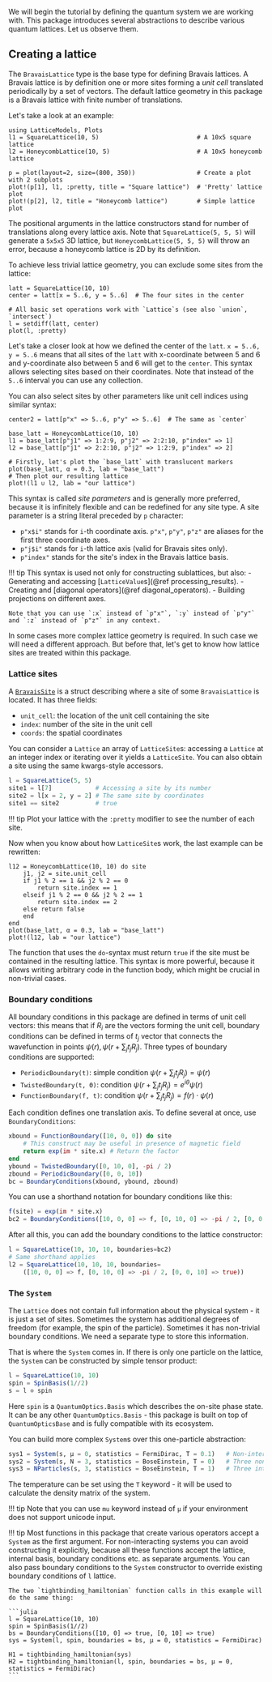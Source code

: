 We will begin the tutorial by defining the quantum system we are working with. This package introduces several abstractions to describe various quantum lattices. Let us observe them.

## Creating a lattice

The `BravaisLattice` type is the base type for defining Bravais lattices. A Bravais lattice is by definition one or more sites forming a *unit cell* translated periodically by a set of vectors. The default lattice geometry in this package is a Bravais lattice with finite number of translations.

Let's take a look at an example:

```@example env
using LatticeModels, Plots
l1 = SquareLattice(10, 5)                           # A 10x5 square lattice
l2 = HoneycombLattice(10, 5)                        # A 10x5 honeycomb lattice

p = plot(layout=2, size=(800, 350))                 # Create a plot with 2 subplots
plot!(p[1], l1, :pretty, title = "Square lattice")  # 'Pretty' lattice plot
plot!(p[2], l2, title = "Honeycomb lattice")        # Simple lattice plot
```

The positional arguments in the lattice constructors stand for number of translations along every lattice axis.
Note that `SquareLattice(5, 5, 5)` will generate a `5x5x5` 3D lattice, but `HoneycombLattice(5, 5, 5)` will throw an error, because a honeycomb lattice is 2D by its definition.

To achieve less trivial lattice geometry, you can exclude some sites from the lattice:
```@example env
latt = SquareLattice(10, 10)
center = latt[x = 5..6, y = 5..6]  # The four sites in the center

# All basic set operations work with `Lattice`s (see also `union`, `intersect`)
l = setdiff(latt, center) 
plot(l, :pretty)
```

Let's take a closer look at how we defined the center of the `latt`. `x = 5..6, y = 5..6` means that all 
sites of the `latt` with x-coordinate between 5 and 6 and y-coordinate also between 5 and 6 will get to the
`center`. This syntax allows selecting sites based on their coordinates. Note that instead of the `5..6` interval you can use any collection. 

You can also select sites by other parameters like unit cell indices using similar syntax:

```@example env
center2 = latt[p"x" => 5..6, p"y" => 5..6]  # The same as `center`

base_latt = HoneycombLattice(10, 10)
l1 = base_latt[p"j1" => 1:2:9, p"j2" => 2:2:10, p"index" => 1]
l2 = base_latt[p"j1" => 2:2:10, p"j2" => 1:2:9, p"index" => 2]

# Firstly, let's plot the `base_latt` with translucent markers
plot(base_latt, α = 0.3, lab = "base_latt")
# Then plot our resulting lattice
plot!(l1 ∪ l2, lab = "our lattice")
```

This syntax is called _site parameters_ and is generally more preferred, because it is infinitely flexible and can be redefined for any site type. A site parameter is a string literal preceded by `p` character:

- `p"x$i"` stands for `i`-th coordinate axis. `p"x"`, `p"y"`, `p"z"` are aliases for the first three coordinate axes.
- `p"j$i"` stands for `i`-th lattice axis (valid for Bravais sites only).
- `p"index"` stands for the site's index in the Bravais lattice basis.

!!! tip
    This syntax is used not only for constructing sublattices, but also:
    - Generating and accessing [`LatticeValue`s](@ref processing_results).
    - Creating and [diagonal operators](@ref diagonal_operators).
    - Building projections on different axes.
    
    Note that you can use `:x` instead of `p"x"`, `:y` instead of `p"y"` and `:z` instead of `p"z"` in any context.

In some cases more complex lattice geometry is required. In such case we will need a different approach. But before that, let's get to know how lattice sites are treated within this package.

### Lattice sites

A [`BravaisSite`](@ref) is a struct describing where a site of some `BravaisLattice` is located.
It has three fields:
- `unit_cell`: the location of the unit cell containing the site
- `index`: number of the site in the unit cell
- `coords`: the spatial coordinates

You can consider a `Lattice` an array of `LatticeSite`s: accessing a `Lattice` at an integer index or iterating over it 
yields a `LatticeSite`. You can also obtain a site using the same kwargs-style accessors.

```julia
l = SquareLattice(5, 5)
site1 = l[7]            # Accessing a site by its number
site2 = l[x = 2, y = 2] # The same site by coordinates
site1 == site2          # true
```

!!! tip
    Plot your lattice with the `:pretty` modifier to see the number of each site.

Now when you know about how `LatticeSite`s work, the last example can be rewritten:

```@example env
l12 = HoneycombLattice(10, 10) do site
    j1, j2 = site.unit_cell
    if j1 % 2 == 1 && j2 % 2 == 0
        return site.index == 1
    elseif j1 % 2 == 0 && j2 % 2 == 1
        return site.index == 2
    else return false
    end
end
plot(base_latt, α = 0.3, lab = "base_latt")
plot!(l12, lab = "our lattice")
```

The function that uses the `do`-syntax must return `true` if the site must be contained in the resulting lattice.
This syntax is more powerful, because it allows writing arbitrary code in the function body, which might be crucial in non-trivial cases.

### Boundary conditions

All boundary conditions in this package are defined in terms of unit cell vectors: this means that if $R_i$ are the vectors
forming the unit cell, boundary conditions can be defined in terms of $t_j$ vector that connects the wavefunction in points $\psi(r), \psi(r + \sum_j t_j R_j)$. 
Three types of boundary conditions are supported:

- `PeriodicBoundary(t)`: simple condition $\psi(r + \sum_j t_j R_j) = \psi(r)$
- `TwistedBoundary(t, Θ)`: condition $\psi(r + \sum_j t_j R_j) = e^{i \theta} \psi(r)$
- `FunctionBoundary(f, t)`: condition $\psi(r + \sum_j t_j R_j) = f(r) \cdot \psi(r)$

Each condition defines one translation axis. To define several at once, use `BoundaryConditions`:

```julia
xbound = FunctionBoundary([10, 0, 0]) do site
    # This construct may be useful in presence of magnetic field
    return exp(im * site.x) # Return the factor
end
ybound = TwistedBoundary([0, 10, 0], -pi / 2)
zbound = PeriodicBoundary([0, 0, 10])
bc = BoundaryConditions(xbound, ybound, zbound)
```

You can use a shorthand notation for boundary conditions like this:

```julia
f(site) = exp(im * site.x)
bc2 = BoundaryConditions([10, 0, 0] => f, [0, 10, 0] => -pi / 2, [0, 0, 10] => true)
```

After all this, you can add the boundary conditions to the lattice constructor:

```julia
l = SquareLattice(10, 10, 10, boundaries=bc2)
# Same shorthand applies
l2 = SquareLattice(10, 10, 10, boundaries=
    ([10, 0, 0] => f, [0, 10, 0] => -pi / 2, [0, 0, 10] => true))
```

### The `System`

The `Lattice` does not contain full information about the physical system - it is just a set of sites. 
Sometimes the system has additional degrees of freedom (for example, the spin of the particle).
Sometimes it has non-trivial boundary conditions. We need a separate type to store this information.

That is where the `System` comes in. If there is only one particle on the lattice, the `System` can be constructed by simple tensor product:

```julia
l = SquareLattice(10, 10)
spin = SpinBasis(1//2)
s = l ⊗ spin
```

Here `spin` is a `QuantumOptics.Basis` which describes the on-site phase state. It can be any other `QuantumOptics.Basis` - 
this package is built on top of `QuantumOpticsBase` and is fully compatible with its ecosystem.

You can build more complex `System`s over this one-particle abstraction:

```julia
sys1 = System(s, μ = 0, statistics = FermiDirac, T = 0.1)   # Non-interacting fermions with zero chemical potential
sys2 = System(s, N = 3, statistics = BoseEinstein, T = 0)   # Three non-interacting bosons on the sample `s`
sys3 = NParticles(s, 3, statistics = BoseEinstein, T = 1)   # Three interacting bosons on the sample `s`
```

The temperature can be set using the `T` keyword - it will be used to calculate the density matrix of the system.

!!! tip
    Note that you can use `mu` keyword instead of `μ` if your environment does not support unicode input.

!!! tip
    Most functions in this package that create various operators accept a `System` as the first argument.
    For non-interacting systems you can avoid constructing it explicitly, because all these functions accept the lattice, internal basis, boundary conditions etc. as separate arguments. 
    You can also pass boundary conditions to the `System` constructor to override existing boundary conditions of `l` lattice.

    The two `tightbinding_hamiltonian` function calls in this example will do the same thing:
    
    ```julia
    l = SquareLattice(10, 10)
    spin = SpinBasis(1//2)
    bs = BoundaryConditions([10, 0] => true, [0, 10] => true)
    sys = System(l, spin, boundaries = bs, μ = 0, statistics = FermiDirac)

    H1 = tightbinding_hamiltonian(sys)
    H2 = tightbinding_hamiltonian(l, spin, boundaries = bs, μ = 0, statistics = FermiDirac)
    ```